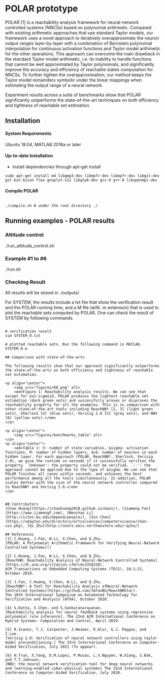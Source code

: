 # POLAR prototype
POLAR [1] is a reachability analysis framework for neural-network controlled systems (NNCSs) based on polynomial arithmetic. Compared with existing arithmetic approaches that use standard Taylor models, our framework uses a novel approach to iteratively overapproximate the neuron output ranges layer-by-layer with a combination of Bernstein polynomial interpolation for continuous activation functions and Taylor model arithmetic for the other operations. This approach can overcome the main drawback in the standard Taylor model arithmetic, i.e. its inability to handle functions that cannot be well approximated by Taylor polynomials, and significantly improve the accuracy and efficiency of reachable states computation for NNCSs. To further tighten the overapproximation, our method keeps the Taylor model remainders symbolic under the linear mappings when estimating the output range of a neural network. 

Experiment results across a suite of benchmarks show that POLAR significantly outperforms the state-of-the-art techniques on both efficiency and tightness of reachable set estimation.

## Installation

#### System Requirements
Ubuntu 18.04, MATLAB 2016a or later

#### Up-to-date Installation
- Install dependencies through apt-get install
```
sudo apt-get install m4 libgmp3-dev libmpfr-dev libmpfr-doc libgsl-dev gsl-bin bison flex gnuplot-x11 libglpk-dev gcc-8 g++-8 libopenmpi-dev
```

#### Compile POLAR

```

./compile.sh # under the root directory ./

```

## Running examples - POLAR results

### Attitude control
./run_attitude_control.sh

### Example #1 to #6
./run.sh

### Checking Result
All results will be stored in ./outputs/

For SYSTEM, the results include a txt file that show the verification result and the POLAR running time, and a M file (with .m extension) that is used to plot the reachable sets computed by POLAR. One can check the result of SYSTEM by following commands.

```

# verification result
vim SYSTEM_0.txt

# plotted reachable sets. Run the following command in MATLAB.
SYSTEM_0.m

## Comparison with state-of-the-arts

The following results show that our approach significantly outperforms the state-of-the-arts on both efficiency and tightness of reachable set estimation.

<p align="center">
    <img src="figures/KD.png" alt> 
    <em>Figure 1: Reachability analysis results. We can see that except for ex2-sigmoid, POLAR produces the tightest reachable set estimation (dark green sets) and successfully proves or disproves the reachability property for all the examples. This is in comparison with other state-of-the-art tools including ReachNN* [2, 3] (light green sets), Sherlock [4] (blue sets), Verisig 2.0 [5] (grey sets), and NNV [6] (yellow sets).</em>
</p>

<p align="center">
    <img src="figures/benchmarks_table" alt>
</p>
<p align="center">
    <em>Table 1: V: number of state variables, &sigma: activation functions, M: number of hidden layers, $n$: number of neurons in each hidden layer. For each approach (POLAR, ReachNN*, Sherlock, Verisig 2.0), we give the runtime in seconds if it successfully verifies the property. `Unknown': the property could not be verified. `--': the approach cannot be applied due to the type of &sigma. We can see that POLAR finishes all cases within seconds, and achieves the best performance among all the tools simultaneously. In addition, POLAR scales better with the size of the neural network controller compared to ReachNN* and Verisig 2.0.</em>
</p>


## Contributors
[Chao Huang](https://chaohuang2018.github.io/main/), [Jiameng Fan](https://www.jiamengf.com), [Wenchao Li](http://sites.bu.edu/depend/people/), [Xin Chen](https://udayton.edu/directory/artssciences/computerscience/chen-xin.php), [Qi Zhu](http://users.eecs.northwestern.edu/~qzhu/)

## References
[1] C.Huang, J.Fan, W.Li, X.Chen, and Q.Zhu.
[POLAR: A Polynomial Arithmetic Framework for Verifying Neural-Network Controlled Systems]()

[2] C.Huang, J.Fan, W.Li, X.Chen, and Q.Zhu.
[ReachNN: Reachability Analysis of Neural-Network Controlled Systems](https://dl.acm.org/citation.cfm?id=3358228).
ACM Transactions on Embedded Computing Systems (TECS), 18:1–22, October 2019.

[3] J.Fan, C.Huang, X.Chen, W.Li, and Q.Zhu.
[ReachNN*: A Tool for Reachability Analysis ofNeural-Network Controlled Systems](https://github.com/JmfanBU/ReachNNStar).
The 18th International Symposium on Automated Technology for Verification and Analysis (ATVA), October 2020.

[4] S.Dutta, X.Chen, and S.Sankaranarayanan.
[Reachability analysis for neural feedback systems using regressive polynomial rule inference]. The 22nd ACM International Conference on Hybrid Systems: Computation and Control, April 2019.

[5] R.Ivanov, T.J. Carpenter, J.Weimer, R.Alur, G.J. Pappas, and I.Lee.
[Verisig 2.0: Verification of neural network controllers using taylor model preconditioning.] The 33rd International Conference on Computer-Aided Verification, July 2021 (To appear).

[6] H.Tran, X.Yang, D.M.Lopez, P.Musau, L.V.Nguyen, W.Xiang, S.Bak, and T.T.Johnson.
[NNV: the neural network verification tool for deep neural networks and learning-enabled cyber-physical systems] The 32nd International Conference on Computer-Aided Verification, July 2020.



